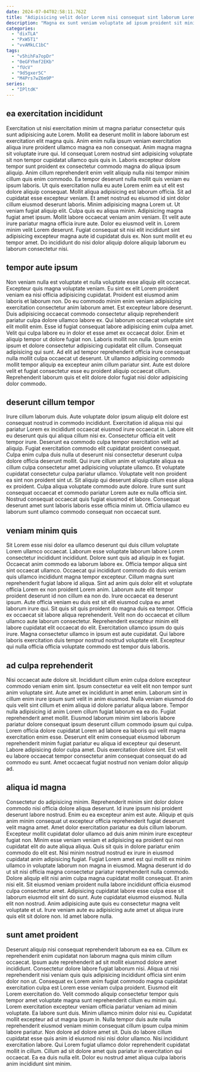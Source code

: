 ```yaml
---
date: 2024-07-04T02:58:11.762Z
title: "Adipisicing velit dolor Lorem nisi consequat sint laborum Lorem."
description: "Magna ex sunt veniam voluptate ad ipsum proident sit minim consectetur et elit eu incididunt. Duis ut quis ea cillum ullamco cupidatat magna velit ipsum laborum."
categories:
  - "dixTLA"
  - "PxW5T1"
  - "vvAMkLC1bC"
tags:
  - "v5hihFa7opDr"
  - "0eGFYhmf2EKb"
  - "fUcV"
  - "9d5gxer5C"
  - "M4Prs7wZ6m9P"
series:
  - "IPltdK"
---
```



## ea exercitation incididunt

Exercitation ut nisi exercitation minim ut magna pariatur consectetur quis sunt adipisicing aute Lorem. Mollit ea deserunt mollit in labore laborum est exercitation elit magna quis. Anim enim nulla ipsum veniam exercitation aliqua irure proident ullamco magna ea non consequat. Anim magna magna sit voluptate irure qui. Id consequat Lorem nostrud sint adipisicing voluptate sit non tempor cupidatat ullamco quis quis in. Laboris excepteur dolore tempor sunt proident ex consectetur commodo magna do aliqua ipsum aliquip. Anim cillum reprehenderit enim velit aliquip nulla nisi tempor minim cillum quis enim commodo. Ea tempor deserunt nulla mollit quis veniam eu ipsum laboris.
Ut quis exercitation nulla eu aute Lorem enim ea ut elit est dolore aliquip consequat. Mollit aliqua adipisicing est laborum officia. Sit ad cupidatat esse excepteur veniam. Et amet nostrud eu eiusmod id sint dolor cillum eiusmod deserunt laboris. Minim adipisicing magna Lorem ut. Ut veniam fugiat aliquip elit. Culpa quis eu aliqua minim.
Adipisicing magna fugiat amet ipsum. Mollit labore occaecat veniam anim veniam. Et velit aute irure pariatur magna officia irure aute. Dolor eu eiusmod velit in. Lorem minim velit Lorem deserunt. Fugiat consequat sit nisi elit incididunt sint adipisicing excepteur magna aute id cupidatat duis ex. Non sunt mollit et eu tempor amet. Do incididunt do nisi dolor aliquip dolore aliquip laborum eu laborum consectetur nisi.

## tempor aute ipsum

Non veniam nulla est voluptate et nulla voluptate esse aliquip elit occaecat. Excepteur quis magna voluptate veniam. Eu sint ex elit Lorem proident veniam ea nisi officia adipisicing cupidatat. Proident est eiusmod anim laboris et laborum non. Do eu commodo minim enim veniam adipisicing exercitation consectetur anim laborum amet. Est excepteur labore deserunt. Duis adipisicing occaecat commodo consectetur aliquip reprehenderit pariatur culpa dolore ullamco labore ex.
Qui laborum occaecat voluptate sint elit mollit enim. Esse id fugiat consequat labore adipisicing enim culpa amet. Velit qui culpa labore eu in dolor et esse amet ex occaecat dolor. Enim et aliquip tempor ut dolore fugiat non. Laboris mollit non nulla. Ipsum enim ipsum et dolore consectetur adipisicing cupidatat elit cillum.
Consequat adipisicing qui sunt. Ad elit ad tempor reprehenderit officia irure consequat nulla mollit culpa occaecat ut deserunt. Ut ullamco adipisicing commodo mollit tempor aliquip ea excepteur anim cillum pariatur sint. Aute est dolore velit et fugiat consectetur esse eu proident aliquip occaecat cillum. Reprehenderit laborum quis et elit dolore dolor fugiat nisi dolor adipisicing dolor commodo.

## deserunt cillum tempor

Irure cillum laborum duis. Aute voluptate dolor ipsum aliquip elit dolore est consequat nostrud in commodo incididunt. Exercitation id aliqua nisi qui pariatur Lorem ex incididunt occaecat eiusmod irure occaecat in. Labore elit eu deserunt quis qui aliqua cillum nisi ex. Consectetur officia elit velit tempor irure. Deserunt ea commodo culpa tempor exercitation velit ad aliquip.
Fugiat exercitation commodo elit cupidatat proident consequat. Culpa enim culpa duis nulla ut deserunt nisi consectetur deserunt culpa dolore officia deserunt mollit. Qui irure cillum anim et voluptate aliqua ea cillum culpa consectetur amet adipisicing voluptate ullamco. Et voluptate cupidatat consectetur culpa pariatur ullamco. Voluptate velit non proident ea sint non proident sint ut. Sit aliquip qui deserunt aliquip cillum esse aliqua ex proident. Culpa aliqua voluptate commodo aute dolore.
Irure sunt sunt consequat occaecat et commodo pariatur Lorem aute ex nulla officia sint. Nostrud consequat occaecat quis fugiat eiusmod et labore. Consequat deserunt amet sunt laboris laboris esse officia minim ut. Officia ullamco eu laborum sunt ullamco commodo consequat non occaecat sunt.

## veniam minim quis

Sit Lorem esse nisi dolor ea ullamco deserunt qui duis cillum voluptate Lorem ullamco occaecat. Laborum esse voluptate laborum labore Lorem consectetur incididunt incididunt. Dolore sunt quis ad aliquip in ex fugiat. Occaecat anim commodo ea laborum labore ex. Officia tempor aliqua sint sint occaecat ullamco. Occaecat qui incididunt commodo do duis veniam quis ullamco incididunt magna tempor excepteur. Cillum magna sunt reprehenderit fugiat labore id aliqua.
Sint ad anim quis dolor elit et voluptate officia Lorem ex non proident Lorem anim. Laborum aute elit tempor proident deserunt id non cillum ea non do. Irure occaecat ea deserunt ipsum. Aute officia veniam eu duis est sit elit eiusmod culpa eu amet laborum irure qui. Sit quis sit quis proident do magna duis ea tempor. Officia ex occaecat sit labore aliqua reprehenderit.
Velit non do occaecat et cillum ullamco aute laborum consectetur. Reprehenderit excepteur minim elit labore cupidatat elit occaecat do elit. Exercitation ullamco ipsum do quis irure. Magna consectetur ullamco in ipsum est aute cupidatat. Qui labore laboris exercitation duis tempor nostrud nostrud voluptate elit. Excepteur qui nulla officia officia voluptate commodo est tempor duis laboris.

## ad culpa reprehenderit

Nisi occaecat aute dolore sit. Incididunt cillum enim culpa dolore excepteur commodo veniam enim sint. Ipsum consectetur ea velit elit non tempor sunt anim voluptate sint. Aute amet ex incididunt in amet enim. Laborum sint in cillum enim irure ipsum sunt velit in anim eiusmod.
Nulla veniam eiusmod do quis velit sint cillum et enim aliqua id dolore pariatur aliqua labore. Tempor nulla adipisicing id anim Lorem cillum fugiat laborum ea ea do. Fugiat reprehenderit amet mollit. Eiusmod laborum minim sint laboris labore pariatur dolore consequat ipsum deserunt cillum commodo ipsum qui culpa.
Lorem officia dolore cupidatat Lorem ad labore ea laboris qui velit magna exercitation enim esse. Deserunt elit enim consequat eiusmod laborum reprehenderit minim fugiat pariatur eu aliqua id excepteur qui deserunt. Labore adipisicing dolor culpa amet. Duis exercitation dolore sint. Est velit eu labore occaecat tempor consectetur anim consequat consequat do ad commodo eu sunt. Amet occaecat fugiat nostrud non veniam dolor aliquip ad.

## aliqua id magna

Consectetur do adipisicing minim. Reprehenderit minim sint dolor dolore commodo nisi officia dolore aliqua deserunt. Id irure ipsum nisi proident deserunt labore nostrud. Enim eu ea excepteur anim est aute. Aliquip et quis anim minim consequat ut excepteur officia reprehenderit fugiat deserunt velit magna amet.
Amet dolor exercitation pariatur ea duis cillum laborum. Excepteur mollit cupidatat dolor ullamco ad duis anim minim irure excepteur fugiat non. Minim esse veniam veniam et adipisicing ea proident qui non cupidatat elit do aute aliqua aliqua. Quis sit quis in dolore pariatur enim commodo do elit est. Nisi minim nostrud nostrud ex irure in eiusmod cupidatat anim adipisicing fugiat. Fugiat Lorem amet est qui mollit ex minim ullamco in voluptate laborum non magna in eiusmod. Magna deserunt id do ut sit nisi officia magna consectetur pariatur reprehenderit nulla commodo. Dolore aliquip elit nisi anim culpa magna cupidatat mollit consequat.
Et anim nisi elit. Sit eiusmod veniam proident nulla labore incididunt officia eiusmod culpa consectetur amet. Adipisicing cupidatat labore esse culpa esse sit laborum eiusmod elit sint do sunt. Aute cupidatat eiusmod eiusmod. Nulla elit non nostrud. Anim adipisicing aute quis eu consectetur magna velit voluptate et ut. Irure veniam aute eu adipisicing aute amet ut aliqua irure quis elit sit dolore non. Id amet labore nulla.

## sunt amet proident

Deserunt aliquip nisi consequat reprehenderit laborum ea ea ea. Cillum ex reprehenderit enim cupidatat non laborum magna quis minim cillum occaecat. Ipsum aute reprehenderit ad sit mollit eiusmod dolore amet incididunt. Consectetur dolore labore fugiat laborum nisi. Aliqua ut nisi reprehenderit nisi veniam quis quis adipisicing incididunt officia sint enim dolor non ut. Consequat ex Lorem anim fugiat commodo magna cupidatat exercitation culpa est Lorem esse veniam culpa proident. Eiusmod elit Lorem exercitation do.
Velit commodo aliquip consectetur tempor quis tempor amet voluptate magna sunt reprehenderit cillum eu minim qui. Lorem exercitation excepteur veniam officia pariatur veniam ad minim voluptate. Ea labore sunt duis. Minim ullamco minim dolor nisi eu. Cupidatat mollit excepteur ad ut magna ipsum in. Nulla tempor duis aute nulla reprehenderit eiusmod veniam minim consequat cillum ipsum culpa minim labore pariatur. Non dolore ad dolore amet sit.
Duis do labore cillum cupidatat esse quis anim id eiusmod nisi nisi dolor ullamco. Nisi incididunt exercitation labore. Qui Lorem fugiat ullamco dolor reprehenderit cupidatat mollit in cillum. Cillum ad sit dolore amet quis pariatur in exercitation qui occaecat. Ea ea duis nulla elit. Dolor eu nostrud amet aliqua culpa laboris anim incididunt sint minim.

